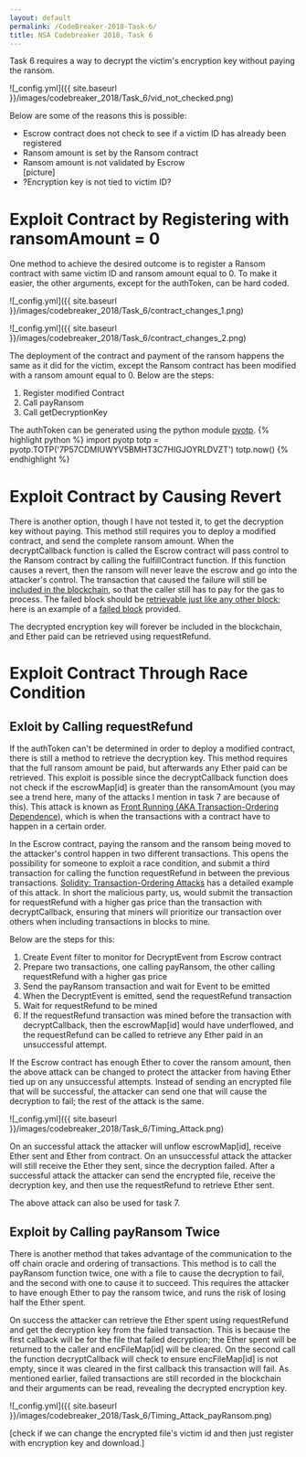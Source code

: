 ```yaml
---
layout: default
permalink: /CodeBreaker-2018-Task-6/
title: NSA Codebreaker 2018, Task 6
---
```


Task 6 requires a way to decrypt the victim's encryption key without paying the ransom. 

![_config.yml]({{ site.baseurl }}/images/codebreaker_2018/Task_6/vid_not_checked.png)

Below are some of the reasons this is possible:<br>
- Escrow contract does not check to see if a victim ID has already been registered<br>
- Ransom amount is set by the Ransom contract<br>
- Ransom amount is not validated by Escrow<br>
[picture]
- ?Encryption key is not tied to victim ID?<br>

# Exploit Contract by Registering with ransomAmount = 0 #

One method to achieve the desired outcome is to register a Ransom contract with same victim ID and ransom amount equal to 0. To make it easier, the other arguments, except for the authToken, can be hard coded. 

![_config.yml]({{ site.baseurl }}/images/codebreaker_2018/Task_6/contract_changes_1.png)

![_config.yml]({{ site.baseurl }}/images/codebreaker_2018/Task_6/contract_changes_2.png)

The deployment of the contract and payment of the ransom happens the same as it did for the victim, except the Ransom contract has been modified with a ransom amount equal to 0. Below are the steps:<br>

1. Register modified Contract<br>
2. Call payRansom<br>
3. Call getDecryptionKey<br>

The authToken can be generated using the python module [pyotp](https://github.com/pyauth/pyotp). 
{% highlight python %}
import pyotp
totp = pyotp.TOTP('7P57CDMIUWYV5BMHT3C7HIGJOYRLDVZT')
totp.now()
{% endhighlight %}

# Exploit Contract by Causing Revert #

There is another option, though I have not tested it, to get the decryption key without paying. This method still requires you to deploy a modified contract, and send the complete ransom amount. When the decryptCallback function is called the Escrow contract will pass control to the Ransom contract by calling the fulfillContract function. If this function causes a revert, then the ransom will never leave the escrow and go into the attacker's control. The transaction that caused the failure will still be [included in the blockchain](https://ethereum.stackexchange.com/questions/39817/are-failed-transactions-included-in-the-blockchain), so that the caller still has to pay for the gas to process. The failed block should be [retrievable just like any other block](https://ethereum.stackexchange.com/questions/56908/where-can-i-find-failed-transactions); here is an example of a [failed block](https://etherscan.io/tx/0xd1c64ba497a831db014fcd1a41a12f4a08b9f5ee18ed6171f8fef06cc3e5f817) provided. 

The decrypted encryption key will forever be included in the blockchain, and Ether paid can be retrieved using requestRefund. 

# Exploit Contract Through Race Condition #

## Exloit by Calling requestRefund ##

If the authToken can't be determined in order to deploy a modified contract, there is still a method to retrieve the decryption key. This method requires that the full ransom amount be paid, but afterwards any Ether paid can be retrieved. This exploit is possible since the decryptCallback function does not check if the escrowMap[id] is greater than the ransomAmount (you may see a trend here, many of the attacks I mention in task 7 are because of this). This attack is known as [Front Running (AKA Transaction-Ordering Dependence)](https://consensys.github.io/smart-contract-best-practices/known_attacks/#front-running-aka-transaction-ordering-dependence), which is when the transactions with a contract have to happen in a certain order. 

In the Escrow contract, paying the ransom and the ransom being moved to the attacker's control happen in two different transactions. This opens the possibility for someone to exploit a race condition, and submit a third transaction for calling the function requestRefund in between the previous transactions. [Solidity: Transaction-Ordering Attacks](https://medium.com/coinmonks/solidity-transaction-ordering-attacks-1193a014884e) has a detailed example of this attack. In short the malicious party, us, would submit the transaction for requestRefund with a higher gas price than the transaction with decryptCallback, ensuring that miners will prioritize our transaction over others when including transactions in blocks to mine. 

Below are the steps for this:<br>
1. Create Event filter to monitor for DecryptEvent from Escrow contract<br>
2. Prepare two transactions, one calling payRansom, the other calling requestRefund with a higher gas price<br>
3. Send the payRansom transaction and wait for Event to be emitted<br>
4. When the DecryptEvent is emitted, send the requestRefund transaction<br>
5. Wait for requestRefund to be mined<br>
6. If the requestRefund transaction was mined before the transaction with decryptCallback, then the escrowMap[id] would have underflowed, and the requestRefund can be called to retrieve any Ether paid in an unsuccessful attempt. <br>

If the Escrow contract has enough Ether to cover the ransom amount, then the above attack can be changed to protect the attacker from having Ether tied up on any unsuccessful attempts. Instead of sending an encrypted file that will be successful, the attacker can send one that will cause the decryption to fail; the rest of the attack is the same. 

![_config.yml]({{ site.baseurl }}/images/codebreaker_2018/Task_6/Timing_Attack.png)

On an successful attack the attacker will unflow escrowMap[id], receive Ether sent and Ether from contract. On an unsuccessful attack the attacker will still receive the Ether they sent, since the decryption failed. After a successful attack the attacker can send the encrypted file, receive the decryption key, and then use the requestRefund to retrieve Ether sent. 

The above attack can also be used for task 7. 

## Exploit by Calling payRansom Twice ##

There is another method that takes advantage of the communication to the off chain oracle and ordering of transactions. This method is to call the payRansom function twice, one with a file to cause the decryption to fail, and the second with one to cause it to succeed. This requires the attacker to have enough Ether to pay the ransom twice, and runs the risk of losing half the Ether spent. 

On success the attacker can retrieve the Ether spent using requestRefund and get the decryption key from the failed transaction. This is because the first callback will be for the file that failed decryption; the Ether spent will be returned to the caller and encFileMap[id] will be cleared. On the second call the function decryptCallback will check to ensure encFileMap[id] is not empty, since it was cleared in the first callback this transaction will fail. As mentioned earlier, failed transactions are still recorded in the blockchain and their arguments can be read, revealing the decrypted encryption key. 

![_config.yml]({{ site.baseurl }}/images/codebreaker_2018/Task_6/Timing_Attack_payRansom.png)


[check if we can change the encrypted file's victim id and then just register with encryption key and download.] 

